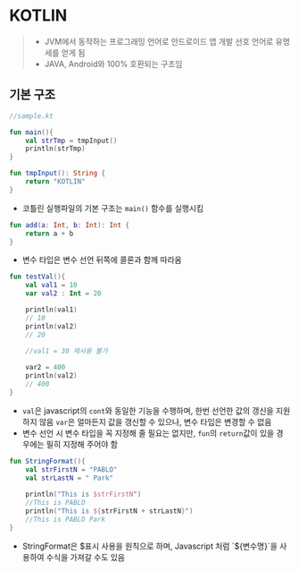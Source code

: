 # KOTLIN

> - JVM에서 동작하는 프로그래밍 언어로 안드로이드 앱 개발 선호 언어로 유명세를 얻게 됨
> - JAVA, Android와 100% 호환되는 구조임

## 기본 구조

```kotlin
//sample.kt

fun main(){
    val strTmp = tmpInput()
    println(strTmp)
}

fun tmpInput(): String {
	return "KOTLIN"   
}
```

- 코틀린 실행파일의 기본 구조는 `main()` 함수를 실행시킴

```kotlin
fun add(a: Int, b: Int): Int {
    return a + b
}
```

- 변수 타입은 변수 선언 뒤쪽에 콜론과 함께 따라옴

```kotlin
fun testVal(){
    val val1 = 10
    var val2 : Int = 20

    println(val1)
    // 10
    println(val2)
    // 20

    //val1 = 30 재사용 불가
    
    var2 = 400
    println(val2)
    // 400
}
```

- `val`은 javascript의 `cont`와 동일한 기능을 수행하며, 한번 선언한 값의 갱신을 지원하지 않음
  `var`은 얼마든지 값을 갱신할 수 있으나, 변수 타입은 변경할 수 없음
- 변수 선언 시 변수 타입을 꼭 지정해 줄 필요는 없지만, `fun`의 `return`값이 있을 경우에는 필히 지정해 주어야 함

```kotlin
fun StringFormat(){
    val strFirstN = "PABLO"
    val strLastN = " Park"
    
    println("This is $strFirstN")
    //This is PABLO
    println("This is ${strFirstN + strLastN}")    
    //This is PABLO Park
}
```

- StringFormat은 $표시 사용을 원칙으로 하며, Javascript 처럼 `${변수명}`을 사용하여 수식을 가져갈 수도 있음

